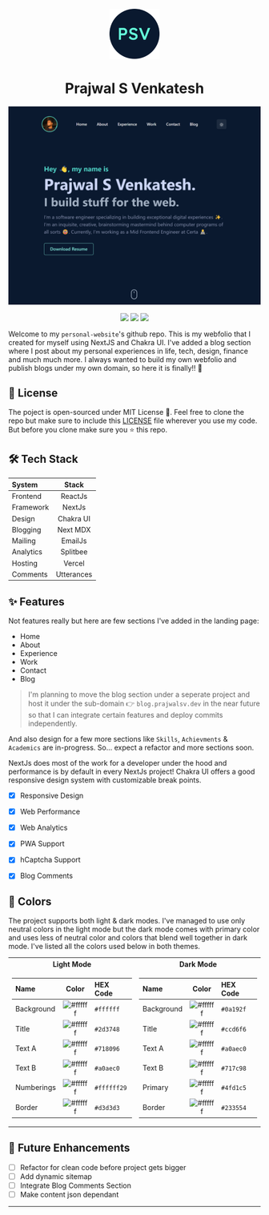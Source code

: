 <p align="center">
  <img width='100' height='100' src="public/android-chrome-192x192.png" />
  <h1 align="center">Prajwal S Venkatesh</h1>
</p>

<a href="https://prajwalsv.dev/">

![askdm](/assets/home_view.png)

</a>

<p align="center">
  <img src="https://img.shields.io/github/deployments/Prajwal-S-Venkatesh/personal-website/production?label=Vercel&logo=Vercel&logoColor=white"  />
  <img src="https://img.shields.io/github/license/Prajwal-S-Venkatesh/personal-website"  />
  <img src="https://img.shields.io/twitter/url?url=https://github.com/Prajwal-S-Venkatesh/personal-website"  />
</p>


Welcome to my `personal-website`'s github repo. This is my webfolio that I created for myself using NextJS and Chakra UI. I've added a blog section where I post about my personal experiences in life, tech, design, finance and much much more. I always wanted to build my own webfolio and publish blogs under my own domain, so here it is finally!! 🚀

## 📄 License

The poject is open-sourced under MIT License 🥳. Feel free to clone the repo but make sure to include this [LICENSE](LICENSE) file wherever you use my code. But before you clone make sure you ⭐ this repo.

## 🛠️ Tech Stack

| System      | Stack       |
| :---        |    :----:   |
| Frontend    | ReactJs     |
| Framework   | NextJs      |
| Design      | Chakra UI   |
| Blogging    | Next MDX    |
| Mailing     | EmailJs     |
| Analytics   | Splitbee    |
| Hosting     | Vercel      |
| Comments    | Utterances  |


## ✨ Features

Not features really but here are few sections I've added in the landing page:

- Home
- About
- Experience
- Work
- Contact
- Blog

> I'm planning to move the blog section under a seperate project and host it under the sub-domain 👉 `blog.prajwalsv.dev` in the near future so that I can integrate certain features and deploy commits independently.

And also design for a few more sections like `Skills`, `Achievments` & `Academics` are in-progress. So... expect a refactor and more sections soon.

NextJs does most of the work for a developer under the hood and performance is by default in every NextJs project! Chakra UI offers a good responsive design system with customizable break points.

- [x] Responsive Design
- [x] Web Performance
- [x] Web Analytics
- [x] PWA Support
- [x] hCaptcha Support
- [X] Blog Comments


## 💅 Colors

The project supports both light & dark modes. I've managed to use only neutral colors in the light mode but the dark mode comes with primary color and uses less of neutral color and colors that blend well together in dark mode. I've listed all the colors used below in both themes.

<table>
<tr><th> Light Mode </th> <th>Dark Mode</th></tr>
<tr><td>

| Name      | Color                                                                 | HEX Code    |
| :---        |    :----:                                                           | :---        |
| Background      | ![#ffffff](https://via.placeholder.com/15/ffffff/000000?text=+) | `#ffffff`   |
| Title      | ![#ffffff](https://via.placeholder.com/15/2d3748/000000?text=+)      | `#2d3748`   |
| Text A      | ![#ffffff](https://via.placeholder.com/15/718096/000000?text=+)     | `#718096`   |
| Text B     |  ![#ffffff](https://via.placeholder.com/15/a0aec0/000000?text=+)     | `#a0aec0`   |
| Numberings |     ![#ffffff](https://via.placeholder.com/15/ffffff29/000000?text=+)| `#ffffff29` |
| Border     | ![#ffffff](https://via.placeholder.com/15/d3d3d3/000000?text=+)      | `#d3d3d3`   |


</td><td>

| Name      | Color                                                                 | HEX Code    |
| :---        |    :----:                                                           | :---        |
| Background      | ![#ffffff](https://via.placeholder.com/15/0a192f/000000?text=+) | `#0a192f`   |
| Title      | ![#ffffff](https://via.placeholder.com/15/ccd6f6/000000?text=+)      | `#ccd6f6`   |
| Text A      | ![#ffffff](https://via.placeholder.com/15/a0aec0/000000?text=+)     | `#a0aec0`   |
| Text B      | ![#ffffff](https://via.placeholder.com/15/717c98/000000?text=+)     | `#717c98`   |
| Primary      | ![#ffffff](https://via.placeholder.com/15/4fd1c5/000000?text=+)    | `#4fd1c5`   |
| Border     | ![#ffffff](https://via.placeholder.com/15/233554/000000?text=+)      | `#233554`   |

</td></tr> 
</table>

## 🔮 Future Enhancements

- [ ] Refactor for clean code before project gets bigger
- [ ] Add dynamic sitemap
- [ ] Integrate Blog Comments Section
- [ ] Make content json dependant

---
